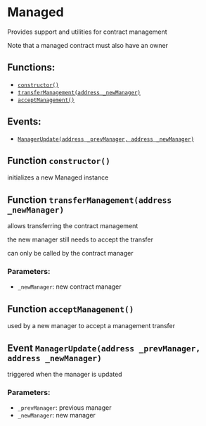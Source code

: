 # Managed

Provides support and utilities for contract management

Note that a managed contract must also have an owner

## Functions:

* [`constructor()`](managed.md#Managed-constructor--)
* [`transferManagement(address _newManager)`](managed.md#Managed-transferManagement-address-)
* [`acceptManagement()`](managed.md#Managed-acceptManagement--)

## Events:

* [`ManagerUpdate(address _prevManager, address _newManager)`](managed.md#Managed-ManagerUpdate-address-address-)

## Function `constructor()` <a id="Managed-constructor--"></a>

initializes a new Managed instance

## Function `transferManagement(address _newManager)` <a id="Managed-transferManagement-address-"></a>

allows transferring the contract management

the new manager still needs to accept the transfer

can only be called by the contract manager

### Parameters:

* `_newManager`:    new contract manager

## Function `acceptManagement()` <a id="Managed-acceptManagement--"></a>

used by a new manager to accept a management transfer

## Event `ManagerUpdate(address _prevManager, address _newManager)` <a id="Managed-ManagerUpdate-address-address-"></a>

triggered when the manager is updated

### Parameters:

* `_prevManager`: previous manager
* `_newManager`: new manager

